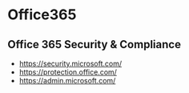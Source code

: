 # Office365

## Office 365 Security & Compliance

* <https://security.microsoft.com/>
* <https://protection.office.com/>
* <https://admin.microsoft.com/>
